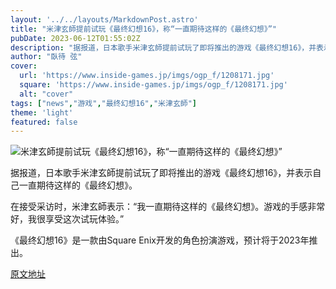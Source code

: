 ```yaml
---
layout: '../../layouts/MarkdownPost.astro'
title: "米津玄師提前试玩《最终幻想16》，称“一直期待这样的《最终幻想》”"
pubDate: 2023-06-12T01:55:02Z
description: "据报道，日本歌手米津玄師提前试玩了即将推出的游戏《最终幻想16》，并表示自己一直期待这样的《最终幻想》。"
author: "臥待 弦"
cover:
  url: 'https://www.inside-games.jp/imgs/ogp_f/1208171.jpg'
  square: 'https://www.inside-games.jp/imgs/ogp_f/1208171.jpg'
  alt: "cover"
tags: ["news","游戏","最终幻想16","米津玄師"]
theme: 'light'
featured: false
---
```


![米津玄師提前试玩《最终幻想16》，称“一直期待这样的《最终幻想》”](https://www.inside-games.jp/imgs/ogp_f/1208171.jpg)

据报道，日本歌手米津玄師提前试玩了即将推出的游戏《最终幻想16》，并表示自己一直期待这样的《最终幻想》。

在接受采访时，米津玄師表示：“我一直期待这样的《最终幻想》。游戏的手感非常好，我很享受这次试玩体验。”

《最终幻想16》是一款由Square Enix开发的角色扮演游戏，预计将于2023年推出。



  [原文地址](https://www.inside-games.jp/article/2023/06/12/146499.html)